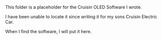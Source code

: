 This folder is a placeholder for the Cruisin OLED Software I wrote.

I have been unable to locate it since writing it for my sons Cruisin Electric Car.

When I find the software, I will put it here.